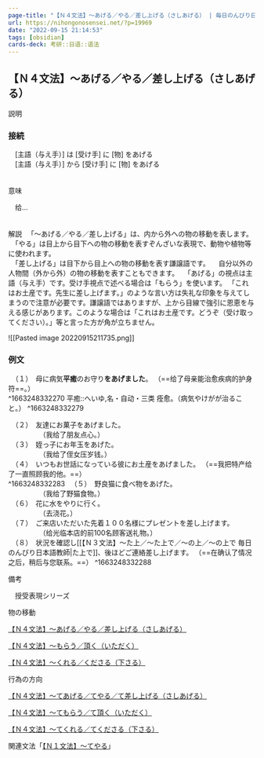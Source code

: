 ```yaml
---
page-title: "【Ｎ４文法】～あげる／やる／差し上げる（さしあげる） | 毎日のんびり日本語教師"
url: https://nihongonosensei.net/?p=19969
date: "2022-09-15 21:14:53"
tags: [obsidian] 
cards-deck: 考研::日语::语法
---
```

## 【Ｎ４文法】～あげる／やる／差し上げる（さしあげる）


説明

### 接続

　\[主語（与え手）\] は \[受け手\] に \[物\] をあげる  
　\[主語（与え手）\] から \[受け手\] に \[物\] をあげる  
　

意味

　给…  
　

解説
　「～あげる／やる／差し上げる」は、内から外への物の移動を表します。  
　「やる」は目上から目下への物の移動を表すぞんざいな表現で、動物や植物等に使われます。  
　「差し上げる」は目下から目上への物の移動を表す謙譲語です。
　自分以外の人物間（外から外）の物の移動を表すこともできます。
　「あげる」の視点は主語（与え手）です。受け手視点で述べる場合は「もらう」を使います。
	「これはお土産です。先生に差し上げます。」のような言い方は失礼な印象を与えてしまうので注意が必要です。謙譲語ではありますが、上から目線で強引に恩恵を与える感じがあります。このような場合は「これはお土産です。どうぞ（受け取ってください）。」等と言った方が角が立ちません。
	
![[Pasted image 20220915211735.png]]

### 例文

　（１）　母に病気**平癒**のお守り**をあげました**。  （==给了母亲能治愈疾病的护身符==。）  
^1663248332270
			平癒::へいゆ,名・自动・三类 痊愈。（病気やけがが治ること。） ^1663248332279

　（２）　友達にお菓子をあげました。  
　　　　　（我给了朋友点心。）  
　（３）　姪っ子にお年玉をあげた。  
　　　　　（我给了侄女压岁钱。）  
　（４）　いつもお世話になっている彼にお土産をあげました。 （==我把特产给了一直照顾我的他。==）  
^1663248332283
　（５）　野良猫に食べ物をあげた。  
　　　　　（我给了野猫食物。）  
　（６）　花に水をやりに行く。  
　　　　　（去浇花。）  
　（７）　ご来店いただいた先着１００名様にプレゼントを差し上げます。  
　　　　　（给光临本店的前100名顾客送礼物。）  
　（８）　状況を確認し[[【Ｎ３文法】～た上／～た上で／～の上／～の上で  毎日のんびり日本語教師|た上で]]、後ほどご連絡差し上げます。  （==在确认了情况之后，稍后与您联系。==）
^1663248332288


備考

　授受表現シリーズ

物の移動

[【Ｎ４文法】～あげる／やる／差し上げる（さしあげる）](https://nihongonosensei.net/?p=19969)

[【Ｎ４文法】～もらう／頂く（いただく）](https://nihongonosensei.net/?p=19973)

[【Ｎ４文法】～くれる／くださる（下さる）](https://nihongonosensei.net/?p=19977)

行為の方向

[【Ｎ４文法】～てあげる／てやる／て差し上げる（さしあげる）](https://nihongonosensei.net/?p=19971)

[【Ｎ４文法】～てもらう／て頂く（いただく）](https://nihongonosensei.net/?p=19975)

[【Ｎ４文法】～てくれる／てくださる（下さる）](https://nihongonosensei.net/?p=19979)

関連文法「[【Ｎ１文法】～てやる](https://nihongonosensei.net/?p=30053)」
